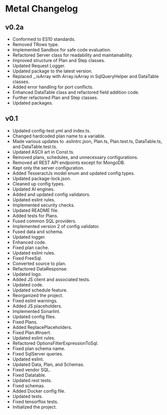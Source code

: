 # Metal Changelog

## v0.2a

- Conformed to ES10 standards.
- Removed TRows type.
- Implemented Sandbox for safe code evaluation.
- Refactored Server class for readability and maintainability.
- Improved structure of Plan and Step classes.
- Updated Request Logger.
- Updated package to the latest version.
- Replaced _.isArray with Array.isArray in SqlQueryHelper and DataTable classes.
- Added error handling for port conflicts.
- Enhanced DataTable class and refactored field addition code.
- Further refactored Plan and Step classes.
- Updated packages.

## v0.1

- Updated config-test.yml and index.ts.
- Changed hardcoded plan name to a variable.
- Made various updates to .eslintrc.json, Plan.ts, Plan.test.ts, DataTable.ts, and DataTable.test.ts.
- Updated ASCII art in Const.ts.
- Removed plans, schedules, and unnecessary configurations.
- Removed all REST API endpoints except for MongoDB.
- Kept only the server configuration.
- Added TesseractJs model enum and updated config types.
- Updated package-lock.json.
- Cleaned up config types.
- Updated AI engines.
- Added and updated config validators.
- Updated eslint rules.
- Implemented security checks.
- Updated README file.
- Added tests for Plans.
- Fused common SQL providers.
- Implemented version 2 of config validator.
- Fused data and schema.
- Updated logger.
- Enhanced code.
- Fixed plan cache.
- Updated eslint rules.
- Fixed FreeSql.
- Converted source to plan.
- Refactored DataResponse.
- Updated logo.
- Added JS client and associated tests.
- Updated code.
- Updated schedule feature.
- Reorganized the project.
- Fixed eslint warnings.
- Added JS placeholders.
- Implemented Sonarlint.
- Updated config files.
- Fixed Plans.
- Added ReplacePlaceholders.
- Fixed Plan.#Insert.
- Updated eslint rules.
- Refactored OptionsFilterExpressionToSql.
- Fixed plan schema name.
- Fixed SqlServer queries.
- Updated eslint.
- Updated Data, Plan, and Schemas.
- Fixed vendor SQL.
- Fixed Datatable.
- Updated rest tests.
- Fixed schemas.
- Added Docker config file.
- Updated tests.
- Fixed tensorflox tests.
- Initialized the project.